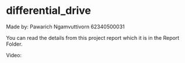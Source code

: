 # differential_drive
Made by:
    Pawarich Ngamvuttivorn
    62340500031

You can read the details from this project report which it is in the Report Folder.

Video: 
